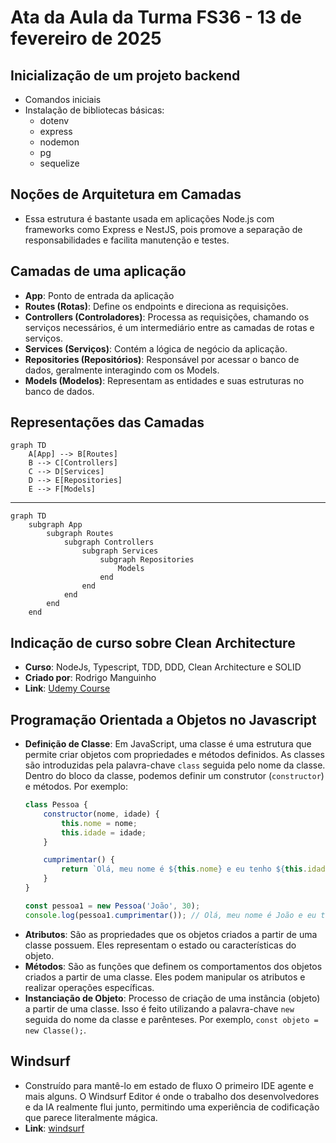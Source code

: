 # Ata da Aula da Turma FS36 - 13 de fevereiro de 2025

## Inicialização de um projeto backend
- Comandos iniciais
- Instalação de bibliotecas básicas:
  - dotenv
  - express
  - nodemon
  - pg
  - sequelize

## Noções de Arquitetura em Camadas
- Essa estrutura é bastante usada em aplicações Node.js com frameworks como Express e NestJS, pois promove a separação de responsabilidades e facilita manutenção e testes.

## Camadas de uma aplicação
- **App**: Ponto de entrada da aplicação
- **Routes (Rotas)**: Define os endpoints e direciona as requisições.
- **Controllers (Controladores)**: Processa as requisições, chamando os serviços necessários, é um intermediário entre as camadas de rotas e serviços.
- **Services (Serviços)**: Contém a lógica de negócio da aplicação.
- **Repositories (Repositórios)**: Responsável por acessar o banco de dados, geralmente interagindo com os Models.
- **Models (Modelos)**: Representam as entidades e suas estruturas no banco de dados.

## Representações das Camadas
```mermaid
graph TD
    A[App] --> B[Routes]
    B --> C[Controllers]
    C --> D[Services]
    D --> E[Repositories]
    E --> F[Models]
```

<hr>

```mermaid
graph TD
    subgraph App
        subgraph Routes
            subgraph Controllers
                subgraph Services
                    subgraph Repositories
                        Models
                    end
                end
            end
        end
    end
```

## Indicação de curso sobre Clean Architecture
- **Curso**: NodeJs, Typescript, TDD, DDD, Clean Architecture e SOLID
- **Criado por**: Rodrigo Manguinho
- **Link**: [Udemy Course](https://www.udemy.com/course/tdd-com-mango/?utm_source=adwords&utm_medium=udemyads&utm_campaign=MX_FF-CONV_BR_Search-NB_DSA_GammaCatchall_la.PT_Google&campaigntype=Search&portfolio=Brazil&language=PT&product=Course&test=&audience=DSA&topic=&priority=Gamma&funnel=Conversion&utm_content=&utm_term=_._ag_171903008064_._ad_706479958704_._kw__._de_c_._dm__._pl__._ti_dsa-1456167871416_._li_9222782_._pd__._&matchtype=&gad_source=1&gclid=CjwKCAiAzba9BhBhEiwA7glbagW40VWL0O5Isgk2B7yC-aXV4ZLk02mH4jnVEHdXekpOLkdXLoNyxRoCqu4QAvD_BwE)

## Programação Orientada a Objetos no Javascript
- **Definição de Classe**: Em JavaScript, uma classe é uma estrutura que permite criar objetos com propriedades e métodos definidos. As classes são introduzidas pela palavra-chave `class` seguida pelo nome da classe. Dentro do bloco da classe, podemos definir um construtor (`constructor`) e métodos. Por exemplo:
    ```javascript
    class Pessoa {
        constructor(nome, idade) {
            this.nome = nome;
            this.idade = idade;
        }

        cumprimentar() {
            return `Olá, meu nome é ${this.nome} e eu tenho ${this.idade} anos.`;
        }
    }

    const pessoa1 = new Pessoa('João', 30);
    console.log(pessoa1.cumprimentar()); // Olá, meu nome é João e eu tenho 30 anos.
    ```
- **Atributos**: São as propriedades que os objetos criados a partir de uma classe possuem. Eles representam o estado ou características do objeto.
- **Métodos**: São as funções que definem os comportamentos dos objetos criados a partir de uma classe. Eles podem manipular os atributos e realizar operações específicas.
- **Instanciação de Objeto**: Processo de criação de uma instância (objeto) a partir de uma classe. Isso é feito utilizando a palavra-chave `new` seguida do nome da classe e parênteses. Por exemplo, `const objeto = new Classe();`.

## Windsurf
- Construído para mantê-lo em estado de fluxo O primeiro IDE agente e mais alguns. O Windsurf Editor é onde o trabalho dos desenvolvedores e da IA ​​realmente flui junto, permitindo uma experiência de codificação que parece literalmente mágica.
- **Link**: [windsurf](https://codeium.com/windsurf)